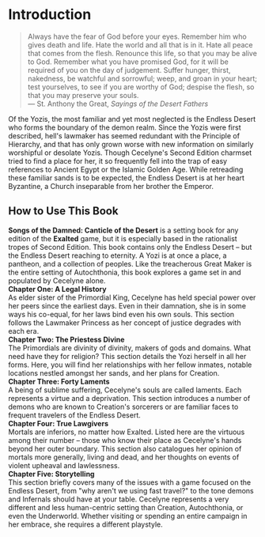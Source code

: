 # Introduction

> Always have the fear of God before your eyes. Remember him who gives death and life. Hate the world and all that is in it. Hate all peace that comes from the flesh. Renounce this life, so that you may be alive to God. Remember what you have promised God, for it will be required of you on the day of judgement. Suffer hunger, thirst, nakedness, be watchful and sorrowful; weep, and groan in your heart; test yourselves, to see if you are worthy of God; despise the flesh, so that you may preserve your souls.  
    — St. Anthony the Great, _Sayings of the Desert Fathers_

Of the Yozis, the most familiar and yet most neglected is the Endless Desert who forms the boundary of the demon realm. Since the Yozis were first described, hell's lawmaker has seemed redundant with the Principle of Hierarchy, and that has only grown worse with new information on similarly worshipful or desolate Yozis. Though Cecelyne's Second Edition charmset tried to find a place for her, it so frequently fell into the trap of easy references to Ancient Egypt or the Islamic Golden Age. While retreading these familiar sands is to be expected, the Endless Desert is at her heart Byzantine, a Church inseparable from her brother the Emperor.

## How to Use This Book

**Songs of the Damned: Canticle of the Desert** is a setting book for any edition of the **Exalted** game, but it is especially based in the rationalist tropes of Second Edition. This book contains only the Endless Desert – but the Endless Desert reaching to eternity. A Yozi is at once a place, a pantheon, and a collection of peoples. Like the treacherous Great Maker is the entire setting of Autochthonia, this book explores a game set in and populated by Cecelyne alone.  
**Chapter One: A Legal History**  
As elder sister of the Primordial King, Cecelyne has held special power over her peers since the earliest days. Even in their damnation, she is in some ways his co-equal, for her laws bind even his own souls. This section follows the Lawmaker Princess as her concept of justice degrades with each era.  
**Chapter Two: The Priestess Divine**  
The Primordials are divinity of divinity, makers of gods and domains. What need have they for religion? This section details the Yozi herself in all her forms. Here, you will find her relationships with her fellow inmates, notable locations nestled amongst her sands, and her plans for Creation.  
**Chapter Three: Forty Laments**  
A being of sublime suffering, Cecelyne's souls are called laments. Each represents a virtue and a deprivation. This section introduces a number of demons who are known to Creation's sorcerers or are familiar faces to frequent travelers of the Endless Desert.  
**Chapter Four: True Lawgivers**  
Mortals are inferiors, no matter how Exalted. Listed here are the virtuous among their number – those who know their place as Cecelyne's hands beyond her outer boundary. This section also catalogues her opinion of mortals more generally, living and dead, and her thoughts on events of violent upheaval and lawlessness.  
**Chapter Five: Storytelling**  
This section briefly covers many of the issues with a game focused on the Endless Desert, from "why aren't we using fast travel?" to the tone demons and Infernals should have at your table. Cecelyne represents a very different and less human-centric setting than Creation, Autochthonia, or even the Underworld. Whether visiting or spending an entire campaign in her embrace, she requires a different playstyle.  